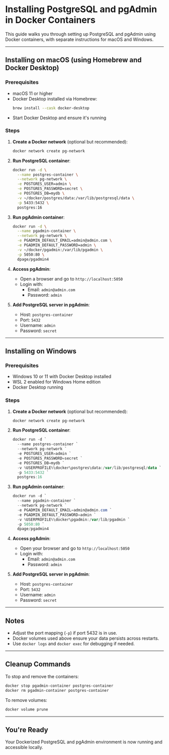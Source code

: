 # Installing PostgreSQL and pgAdmin in Docker Containers

This guide walks you through setting up PostgreSQL and pgAdmin using Docker containers, with separate instructions for macOS and Windows.

---

## Installing on macOS (using Homebrew and Docker Desktop)

### Prerequisites

- macOS 11 or higher
- Docker Desktop installed via Homebrew:
  ```bash
  brew install --cask docker-desktop
  ```
- Start Docker Desktop and ensure it's running

### Steps

1. **Create a Docker network** (optional but recommended):
   ```bash
   docker network create pg-network
   ```

2. **Run PostgreSQL container**:
   ```bash
   docker run -d \
     --name postgres-container \
     --network pg-network \
     -e POSTGRES_USER=admin \
     -e POSTGRES_PASSWORD=secret \
     -e POSTGRES_DB=mydb \
     -v ~/docker/postgres/data:/var/lib/postgresql/data \
     -p 5433:5432 \
     postgres:16
   ```

3. **Run pgAdmin container**:
   ```bash
   docker run -d \
     --name pgadmin-container \
     --network pg-network \
     -e PGADMIN_DEFAULT_EMAIL=admin@admin.com \
     -e PGADMIN_DEFAULT_PASSWORD=admin \
     -v ~/docker/pgadmin:/var/lib/pgadmin \
     -p 5050:80 \
     dpage/pgadmin4
   ```

4. **Access pgAdmin**:
   - Open a browser and go to `http://localhost:5050`
   - Login with:
     - Email: `admin@admin.com`
     - Password: `admin`

5. **Add PostgreSQL server in pgAdmin**:
   - Host: `postgres-container`
   - Port: `5432`
   - Username: `admin`
   - Password: `secret`

---

## Installing on Windows

### Prerequisites

- Windows 10 or 11 with Docker Desktop installed
- WSL 2 enabled for Windows Home edition
- Docker Desktop running

### Steps

1. **Create a Docker network** (optional but recommended):
   ```powershell
   docker network create pg-network
   ```

2. **Run PostgreSQL container**:
   ```powershell
   docker run -d `
     --name postgres-container `
     --network pg-network `
     -e POSTGRES_USER=admin `
     -e POSTGRES_PASSWORD=secret `
     -e POSTGRES_DB=mydb `
     -v %USERPROFILE%\docker\postgres\data:/var/lib/postgresql/data `
     -p 5433:5432 `
     postgres:16
   ```

3. **Run pgAdmin container**:
   ```powershell
   docker run -d `
     --name pgadmin-container `
     --network pg-network `
     -e PGADMIN_DEFAULT_EMAIL=admin@admin.com `
     -e PGADMIN_DEFAULT_PASSWORD=admin `
     -v %USERPROFILE%\docker\pgadmin:/var/lib/pgadmin `
     -p 5050:80 `
     dpage/pgadmin4
   ```

4. **Access pgAdmin**:
   - Open your browser and go to `http://localhost:5050`
   - Login with:
     - Email: `admin@admin.com`
     - Password: `admin`

5. **Add PostgreSQL server in pgAdmin**:
   - Host: `postgres-container`
   - Port: `5432`
   - Username: `admin`
   - Password: `secret`

---

## Notes

- Adjust the port mapping (`-p`) if port 5432 is in use.
- Docker volumes used above ensure your data persists across restarts.
- Use `docker logs` and `docker exec` for debugging if needed.

---

## Cleanup Commands

To stop and remove the containers:

```bash
docker stop pgadmin-container postgres-container
docker rm pgadmin-container postgres-container
```

To remove volumes:

```bash
docker volume prune
```

---

## You're Ready

Your Dockerized PostgreSQL and pgAdmin environment is now running and accessible locally.
